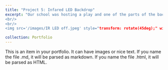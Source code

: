 ```yaml
---
title: "Project 5: Infared LED Backdrop"
excerpt: "Our school was hosting a play and one of the parts of the backdrop was a giant LED sign shaped sort of like a lightning bolt with three Ws on it. But before they spent money on LEDs, they needed someone to create a prototype controlled by an Infared remote, so I agreed. It was my first time using Infared, but I loved how it turned out. It has 6 different settings with 5 different colors.
<br/>
<br/>
<img src='/images/IR LED off.jpeg' style="transform: rotate(45deg);" width='400' height='auto' >"

collection: Portfolio
---
```


This is an item in your portfolio. It can have images or nice text. If you name the file .md, it will be parsed as markdown. If you name the file .html, it will be parsed as HTML. 
